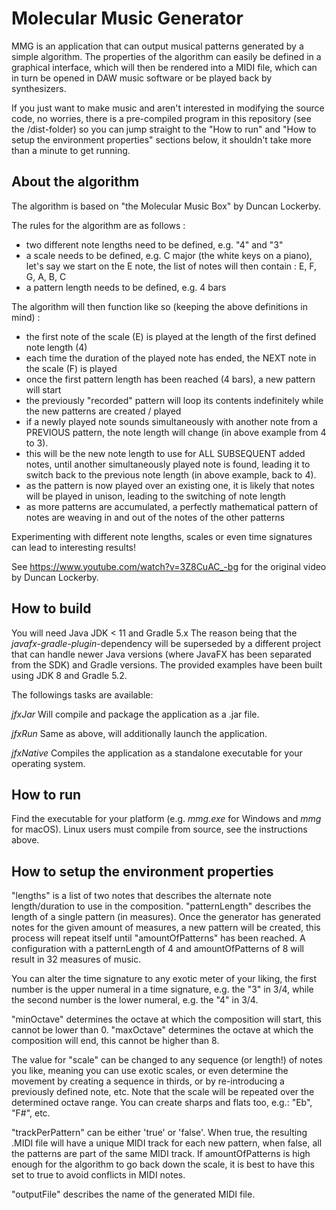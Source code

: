 Molecular Music Generator
=========================

MMG is an application that can output musical patterns generated by a simple algorithm.
The properties of the algorithm can easily be defined in a graphical interface, which will then be rendered
into a MIDI file, which can in turn be opened in DAW music software or be played back by synthesizers.

If you just want to make music and aren't interested in modifying the source code, no worries, there is
a pre-compiled program in this repository (see the /dist-folder) so you can jump straight to the
"How to run" and "How to setup the environment properties" sections below, it shouldn't take more than a minute to get running.

About the algorithm
-------------------

The algorithm is based on "the Molecular Music Box" by Duncan Lockerby.

The rules for the algorithm are as follows :

 * two different note lengths need to be defined, e.g. "4" and "3"
 * a scale needs to be defined, e.g. C major (the white keys on a piano), let's say we start on the E note, the list of
   notes will then contain : E, F, G, A, B, C
 * a pattern length needs to be defined, e.g. 4 bars

The algorithm will then function like so (keeping the above definitions in mind) :

 * the first note of the scale (E) is played at the length of the first defined note length (4)
 * each time the duration of the played note has ended, the NEXT note in the scale (F) is played
 * once the first pattern length has been reached (4 bars), a new pattern will start
 * the previously "recorded" pattern will loop its contents indefinitely while the new patterns are created / played
 * if a newly played note sounds simultaneously with another note from a PREVIOUS pattern, the note length will
   change (in above example from 4 to 3).
 * this will be the new note length to use for ALL SUBSEQUENT added notes, until another simultaneously played
   note is found, leading it to switch back to the previous note length (in above example, back to 4).
 * as the pattern is now played over an existing one, it is likely that notes will be played in unison,
   leading to the switching of note length
 * as more patterns are accumulated, a perfectly mathematical pattern of notes are weaving in and out of
   the notes of the other patterns

Experimenting with different note lengths, scales or even time signatures can lead to interesting results!

See https://www.youtube.com/watch?v=3Z8CuAC_-bg for the original video by Duncan Lockerby.

How to build
------------

You will need Java JDK < 11 and Gradle 5.x The reason being that the _javafx-gradle-plugin_-dependency
will be superseded by a different project that can handle newer Java versions (where JavaFX has
been separated from the SDK) and Gradle versions. The provided examples have been built using JDK 8 and Gradle 5.2.

The followings tasks are available:

_jfxJar_
Will compile and package the application as a .jar file.

_jfxRun_
Same as above, will additionally launch the application.

_jfxNative_
Compiles the application as a standalone executable for your operating system.

How to run
----------

Find the executable for your platform (e.g. _mmg.exe_ for Windows and _mmg_ for macOS).
Linux users must compile from source, see the instructions above.

How to setup the environment properties
---------------------------------------

"lengths" is a list of two notes that describes the alternate note length/duration to use in the composition.
"patternLength" describes the length of a single pattern (in measures). Once the generator has generated notes
for the given amount of measures, a new pattern will be created, this process will repeat itself until "amountOfPatterns"
has been reached. A configuration with a patternLength of 4 and amountOfPatterns of 8 will result in 32 measures of music.

You can alter the time signature to any exotic meter of your liking, the first number is the upper numeral in
a time signature, e.g. the "3" in 3/4, while the second number is the lower numeral, e.g. the "4" in 3/4.

"minOctave" determines the octave at which the composition will start, this cannot be lower than 0. "maxOctave"
determines the octave at which the composition will end, this cannot be higher than 8.

The value for "scale" can be changed to any sequence (or length!) of notes you like, meaning you can use exotic
scales, or even determine the movement by creating a sequence in thirds, or by re-introducing a previously defined note,
etc. Note that the scale will be repeated over the determined octave range. You can create sharps and flats too, e.g.:
"Eb", "F#", etc.

"trackPerPattern" can be either 'true' or 'false'. When true, the resulting .MIDI file will have a unique MIDI track for
each new pattern, when false, all the patterns are part of the same MIDI track. If amountOfPatterns is high enough for
the algorithm to go back down the scale, it is best to have this set to true to avoid conflicts in MIDI notes.

"outputFile" describes the name of the generated MIDI file.
